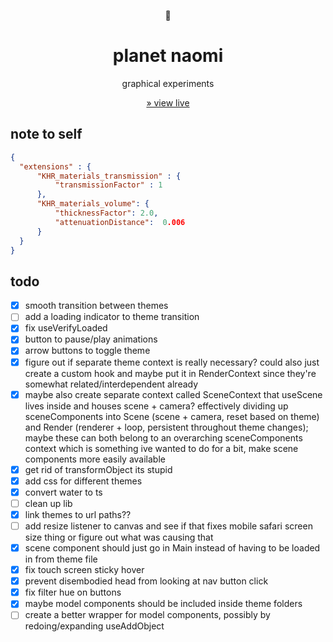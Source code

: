 <div align="center">

🌱

# planet naomi

graphical experiments

[&raquo; view live](https://naomi.vercel.app)

</div>

## note to self

```json
{
  "extensions" : {
      "KHR_materials_transmission" : {
          "transmissionFactor" : 1
      },
      "KHR_materials_volume": {
          "thicknessFactor": 2.0,
          "attenuationDistance":  0.006
      }
  }
}
```

## todo

- [x] smooth transition between themes
- [ ] add a loading indicator to theme transition
- [x] fix useVerifyLoaded
- [x] button to pause/play animations
- [x] arrow buttons to toggle theme
- [x] figure out if separate theme context is really necessary? could also just create a custom hook and maybe put it in RenderContext since they're somewhat related/interdependent already
- [x] maybe also create separate context called SceneContext that useScene lives inside and houses scene + camera? effectively dividing up sceneComponents into Scene (scene + camera, reset based on theme) and Render (renderer + loop, persistent throughout theme changes); maybe these can both belong to an overarching sceneComponents context which is something ive wanted to do for a bit, make scene components more easily available
- [x] get rid of transformObject its stupid
- [x] add css for different themes
- [x] convert water to ts
- [ ] clean up lib
- [x] link themes to url paths??
- [ ] add resize listener to canvas and see if that fixes mobile safari screen size thing or figure out what was causing that
- [x] scene component should just go in Main instead of having to be loaded in from theme file
- [x] fix touch screen sticky hover
- [x] prevent disembodied head from looking at nav button click
- [x] fix filter hue on buttons
- [x] maybe model components should be included inside theme folders
- [ ] create a better wrapper for model components, possibly by redoing/expanding useAddObject